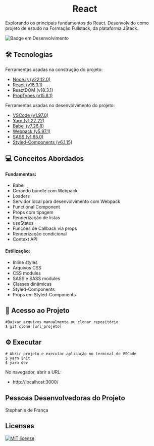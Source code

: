 <h1 align="center">React</h1>

Explorando os principais fundamentos do React. Desenvolvido como projeto de estudo na Formação Fullstack, da plataforma JStack.

![Badge em Desenvolvimento](http://img.shields.io/static/v1?label=STATUS&message=CONCLUÍDO&color=GREEN&style=for-the-badge)

## :hammer_and_wrench: Tecnologias
Ferramentas usadas na construção do projeto:
- [Node.js (v22.12.0)](<https://nodejs.org/en/>)
- [React (v18.3.1)](https://18.react.dev/)
- ReactDOM (v18.3.1)
- [PropTypes (v15.8.1)](https://www.npmjs.com/package/prop-types)

Ferramentas usadas no desenvolvimento do projeto:
- [VSCode (v1.97.0)](https://code.visualstudio.com/)
- [Yarn (v1.22.22)](https://classic.yarnpkg.com/lang/en/)
- [Babel (v7.26.8)](https://babeljs.io/)
- [Webpack (v5.97.1)](https://webpack.js.org/)
- [SASS (v1.85.0)](https://sass-lang.com/)
- [Styled-Components (v6.1.15)](https://styled-components.com/)

## :computer: Conceitos Abordados

#### Fundamentos:

- Babel
- Gerando bundle com Webpack
- Loaders
- Servidor local para desenvolvimento com Webpack
- Functional Component
- Props com tipagem
- Renderização de listas
- useStates
- Funções de Callback via props
- Renderização condicional
- Context API

#### Estilização:

- Inline styles
- Arquivos CSS
- CSS modules
- SASS e SASS modules
- Classes dinâmicas
- Styled-Components
- Props em Styled-Components

## :open_file_folder: Acesso ao Projeto
```
#Baixar arquivos manualmente ou clonar repositório
$ git clone [url_projeto]
```

## :gear: Executar
```
# Abrir projeto e executar aplicação no terminal do VSCode
$ yarn init
$ yarn dev
```
No navegador, abrir a URL:
- http://localhost:3000/

## Pessoas Desenvolvedoras do Projeto

Stephanie de França

## Licenses
[![MIT license](https://img.shields.io/badge/License-MIT-blue.svg)](https://lbesson.mit-license.org/)

